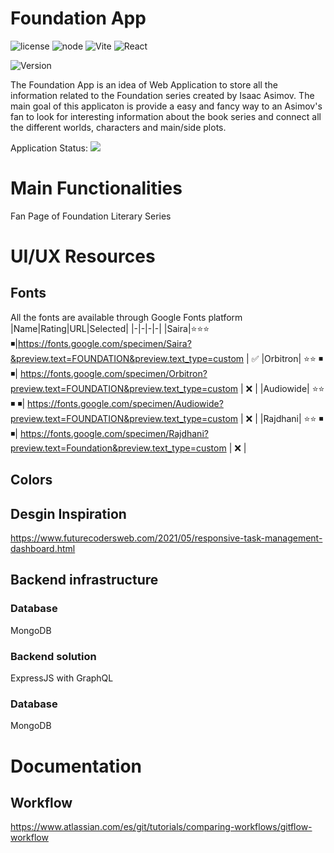 # Foundation App 
![license](https://img.shields.io/badge/license-MIT-green) ![node](https://badges.aleen42.com/src/node.svg) ![Vite](https://badges.aleen42.com/src/vitejs.svg) ![React](https://badges.aleen42.com/src/react.svg) 

![Version](https://img.shields.io/badge/version-0.1.alpha-orange)

The Foundation App is an idea of Web Application to store all the information related to the Foundation series created by Isaac Asimov. The main goal of this applicaton is provide a easy and fancy way to an Asimov's fan to look for interesting information about the book series and connect all the different worlds, characters and main/side plots. 

Application Status:  ![](https://img.shields.io/badge/Working-orange)

# Main Functionalities
Fan Page of Foundation Literary Series

# UI/UX Resources
## Fonts
All the fonts are available through Google Fonts platform
|Name|Rating|URL|Selected|
|-|-|-|-|
|Saira|⭐⭐⭐ ◾|https://fonts.google.com/specimen/Saira?&preview.text=FOUNDATION&preview.text_type=custom | ✅
|Orbitron| ⭐⭐ ◾ ◾| https://fonts.google.com/specimen/Orbitron?preview.text=FOUNDATION&preview.text_type=custom | ❌ |
|Audiowide| ⭐⭐ ◾ ◾| https://fonts.google.com/specimen/Audiowide?preview.text=FOUNDATION&preview.text_type=custom | ❌ |
|Rajdhani| ⭐⭐ ◾ ◾| https://fonts.google.com/specimen/Rajdhani?preview.text=Foundation&preview.text_type=custom | ❌ |


## Colors 
## Desgin Inspiration 
https://www.futurecodersweb.com/2021/05/responsive-task-management-dashboard.html
## Backend infrastructure 
### Database
MongoDB 

### Backend solution 
ExpressJS with GraphQL 

### Database
MongoDB

# Documentation
## Workflow
https://www.atlassian.com/es/git/tutorials/comparing-workflows/gitflow-workflow



